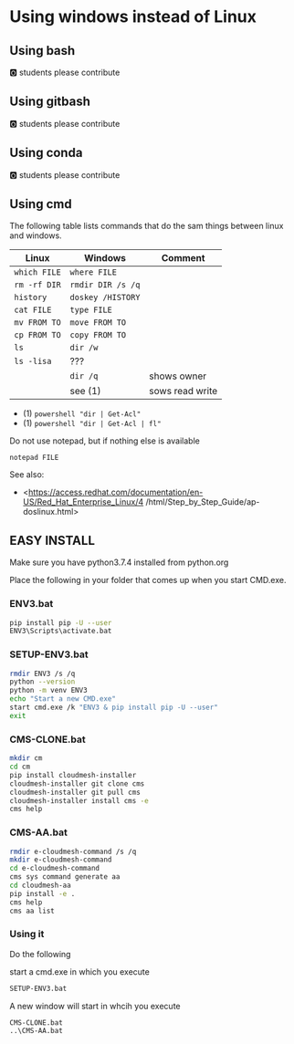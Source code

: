 # Using windows instead of Linux

## Using bash

:o2: students please contribute

## Using gitbash

:o2: students please contribute

## Using conda

:o2: students please contribute

## Using cmd

The following  table lists commands that do the sam things between linux and
 windows.
 

| Linux | Windows | Comment | 
| ----- | ------- | ---- |
| `which FILE` | `where FILE` |  |
| `rm -rf DIR` | `rmdir DIR /s /q` |  |
| `history` | `doskey /HISTORY` |  |
| `cat FILE` | `type FILE` |  |
| `mv FROM TO` | `move FROM TO` |  |
| `cp FROM TO` | `copy FROM TO` |  |
| `ls`  | `dir /w` |  |
| `ls -lisa` | ??? |  |
|  | `dir /q` | shows owner |
|  | see (1) | sows read write |


* (1) `powershell "dir | Get-Acl"`
* (1) `powershell "dir | Get-Acl | fl"`

Do not use notepad, but if nothing 
else is available

`notepad FILE` 

See also:

* <https://access.redhat.com/documentation/en-US/Red_Hat_Enterprise_Linux/4
/html/Step_by_Step_Guide/ap-doslinux.html>

## EASY INSTALL

Make sure you have python3.7.4 installed from python.org

Place the following in your folder that comes up when you start CMD.exe.

### ENV3.bat

```bash
pip install pip -U --user
ENV3\Scripts\activate.bat
```

### SETUP-ENV3.bat

```bash
rmdir ENV3 /s /q
python --version
python -m venv ENV3
echo "Start a new CMD.exe"
start cmd.exe /k "ENV3 & pip install pip -U --user"
exit
```

### CMS-CLONE.bat

```bash
mkdir cm
cd cm
pip install cloudmesh-installer
cloudmesh-installer git clone cms
cloudmesh-installer git pull cms
cloudmesh-installer install cms -e
cms help
```

### CMS-AA.bat

```bash
rmdir e-cloudmesh-command /s /q
mkdir e-cloudmesh-command
cd e-cloudmesh-command
cms sys command generate aa
cd cloudmesh-aa
pip install -e .
cms help
cms aa list
```

### Using it

Do the following

start a cmd.exe in which you execute

```bash
SETUP-ENV3.bat
```

A new window will start in whcih you execute

```
CMS-CLONE.bat
..\CMS-AA.bat
```







